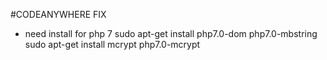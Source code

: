 #CODEANYWHERE FIX
  - need install for php 7
  sudo apt-get install php7.0-dom php7.0-mbstring
  sudo apt-get install mcrypt php7.0-mcrypt
